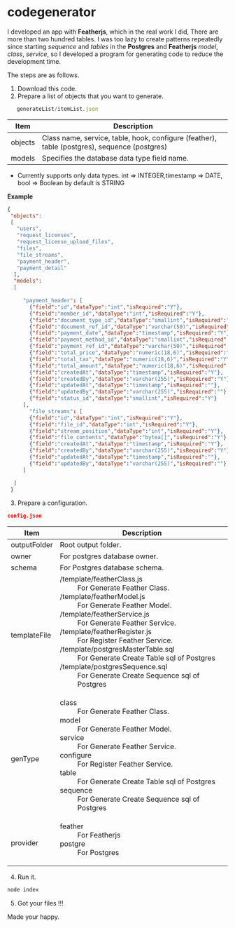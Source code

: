# codegenerator
I developed an app with **Featherjs**, which in the real work I did, There are more than two hundred tables. I was too lazy to create patterns repeatedly since starting *sequence* and *tables* in the **Postgres** and **Featherjs** *model*, *class*, *service*, so I developed a program for generating code to reduce the development time.

The steps are as follows.
1. Download this code.
2. Prepare a list of objects that you want to generate.
```javascript
   generateList/itemList.json
 ``` 
 Item|Description
 --- | ---
 objects|Class name, service, table, hook, configure (feather), table (postgres), sequence (postgres)
 models|Specifies the database data type field name. 
 * Currently supports only data types.
  int => INTEGER,timestamp => DATE, bool => Boolean by default is STRING

 
 **Example**
 ```json
 {
  "objects":
  [
    "users",
    "request_licenses",
    "request_license_upload_files",
    "files",
    "file_streams",
    "payment_header",
    "payment_detail"
   ],
   "models":
   [
     
      "payment_header": [
        {"field":"id","dataType":"int","isRequired":"Y"},
        {"field":"member_id","dataType":"int","isRequired":"Y"},
        {"field":"document_type_id","dataType":"smallint","isRequired":"Y"},
        {"field":"document_ref_id","dataType":"varchar(50)","isRequired":"Y"},
        {"field":"payment_date","dataType":"timestamp","isRequired":"Y"},
        {"field":"payment_method_id","dataType":"smallint","isRequired":"Y"},
        {"field":"payment_ref_id","dataType":"varchar(50)","isRequired":""},
        {"field":"total_price","dataType":"numeric(18,6)","isRequired":"Y"},
        {"field":"total_tax","dataType":"numeric(18,6)","isRequired":"Y"},
        {"field":"total_amount","dataType":"numeric(18,6)","isRequired":"Y"},
        {"field":"createdAt","dataType":"timestamp","isRequired":"Y"},
        {"field":"createdBy","dataType":"varchar(255)","isRequired":"Y"},
        {"field":"updatedAt","dataType":"timestamp","isRequired":""},
        {"field":"updatedBy","dataType":"varchar(255)","isRequired":""},
        {"field":"status_id","dataType":"smallint","isRequired":"Y"}
      ],
        "file_streams": [
        {"field":"id","dataType":"int","isRequired":"Y"},
        {"field":"file_id","dataType":"int","isRequired":"Y"},
        {"field":"stream_position","dataType":"int","isRequired":"Y"},
        {"field":"file_contents","dataType":"bytea[]","isRequired":"Y"},
        {"field":"createdAt","dataType":"timestamp","isRequired":"Y"},
        {"field":"createdBy","dataType":"varchar(255)","isRequired":"Y"},
        {"field":"updatedAt","dataType":"timestamp","isRequired":""},
        {"field":"updatedBy","dataType":"varchar(255)","isRequired":""}
      ]
  
   ]
  }
 ``` 
 

3. Prepare a configuration.
 ```json
 config.json
 ```
  Item|Description
 --- | ---
 outputFolder| Root output folder.
 owner| For postgres database owner.
 schema| For Postgres database schema.
 templateFile|<dl><dt>/template/featherClass.js</dt> <dd>For Generate Feather Class.</dd><dt>/template/featherModel.js</dt> <dd>For Generate Feather Model.</dd><dt>/template/featherService.js</dt> <dd>For Generate Feather Service.</dd> <dt>/template/featherRegister.js</dt> <dd>For Register Feather Service.</dd> <dt>/template/postgresMasterTable.sql</dt> <dd>For Generate Create Table sql of Postgres</dd> <dt>/template/postgresSequence.sql</dt> <dd>For Generate Create Sequence sql of Postgres</dd></dl>
 genType|<dl><dt>class</dt> <dd>For Generate Feather Class.</dd><dt>model</dt> <dd>For Generate Feather Model.</dd><dt>service</dt> <dd>For Generate Feather Service.</dd> <dt>configure</dt> <dd>For Register Feather Service.</dd> <dt>table</dt> <dd>For Generate Create Table sql of Postgres</dd> <dt>sequence</dt> <dd>For Generate Create Sequence sql of Postgres</dd></dl>
 provider|<dl><dt>feather</dt> <dd>For Featherjs</dd><dt>postgre</dt><dd>For Postgres</dd></dl>
 
4. Run it.
 ```bash
 node index
 ```
5. Got your files !!!

Made your happy.
